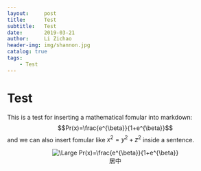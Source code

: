 ```yaml
---
layout:     post
title:      Test
subtitle:   Test
date:       2019-03-21
author:     Li Zichao
header-img: img/shannon.jpg
catalog: true
tags:
    - Test
---
```


# Test
This is a test for inserting a mathematical fomular into markdown:
$$Pr(x)=\frac{e^{\beta}}{1+e^{\beta}}$$
and we can also insert fomular like $x^2=y^2+z^2$ inside a sentence.<br>
<center>
    <img src="https://latex.codecogs.com/svg.latex?\Large&space; Pr(x)=\frac{e^{\beta}}{1+e^{\beta}}" title="\Large Pr(x)=\frac{e^{\beta}}{1+e^{\beta}}" />
</center>
<center>居中</center>
